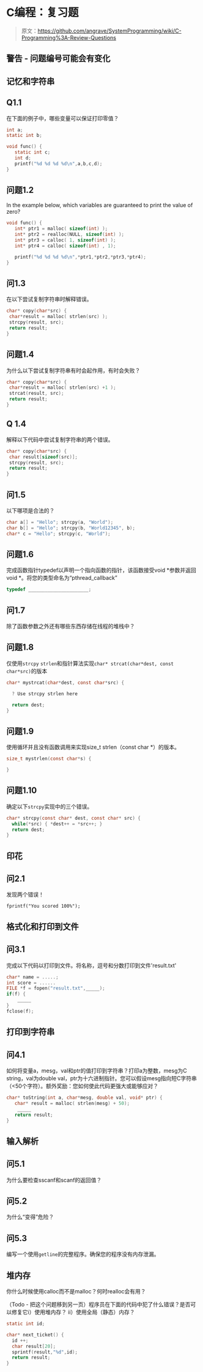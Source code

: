 # C编程：复习题

> 原文：<https://github.com/angrave/SystemProgramming/wiki/C-Programming%3A-Review-Questions>

## 警告 - 问题编号可能会有变化

## 记忆和字符串

## Q1.1

在下面的例子中，哪些变量可以保证打印零值？

```c
int a;
static int b;

void func() {
   static int c;
   int d;
   printf("%d %d %d %d\n",a,b,c,d);
}
```

## 问题1.2

In the example below, which variables are guaranteed to print the value of zero?

```c
void func() {
   int* ptr1 = malloc( sizeof(int) );
   int* ptr2 = realloc(NULL, sizeof(int) );
   int* ptr3 = calloc( 1, sizeof(int) );
   int* ptr4 = calloc( sizeof(int) , 1);

   printf("%d %d %d %d\n",*ptr1,*ptr2,*ptr3,*ptr4);
}
```

## 问1.3

在以下尝试复制字符串时解释错误。

```c
char* copy(char*src) {
 char*result = malloc( strlen(src) ); 
 strcpy(result, src); 
 return result;
}
```

## 问题1.4

为什么以下尝试复制字符串有时会起作用，有时会失败？

```c
char* copy(char*src) {
 char*result = malloc( strlen(src) +1 ); 
 strcat(result, src); 
 return result;
}
```

## Q 1.4

解释以下代码中尝试复制字符串的两个错误。

```c
char* copy(char*src) {
 char result[sizeof(src)]; 
 strcpy(result, src); 
 return result;
}
```

## 问1.5

以下哪项是合法的？

```c
char a[] = "Hello"; strcpy(a, "World");
char b[] = "Hello"; strcpy(b, "World12345", b);
char* c = "Hello"; strcpy(c, "World");
```

## 问题1.6

完成函数指针typedef以声明一个指向函数的指针，该函数接受void *参数并返回void *。将您的类型命名为“pthread_callback”

```c
typedef ______________________;
```

## 问1.7

除了函数参数之外还有哪些东西存储在线程的堆栈中？

## 问题1.8

仅使用`strcpy` `strlen`和指针算法实现`char* strcat(char*dest, const char*src)`的版本

```c
char* mystrcat(char*dest, const char*src) {

  ? Use strcpy strlen here

  return dest;
}
```

## 问题1.9

使用循环并且没有函数调用来实现size_t strlen（const char *）的版本。

```c
size_t mystrlen(const char*s) {

}
```

## 问题1.10

确定以下`strcpy`实现中的三个错误。

```c
char* strcpy(const char* dest, const char* src) {
  while(*src) { *dest++ = *src++; }
  return dest;
}
```

## 印花

## 问2.1

发现两个错误！

```
fprintf("You scored 100%"); 
```

## 格式化和打印到文件

## 问3.1

完成以下代码以打印到文件。将名称，逗号和分数打印到文件'result.txt'

```c
char* name = .....;
int score = ......
FILE *f = fopen("result.txt",_____);
if(f) {
    _____
}
fclose(f);
```

## 打印到字符串

## 问4.1

如何将变量a，mesg，val和ptr的值打印到字符串？打印a为整数，mesg为C string，val为double val，ptr为十六进制指针。您可以假设mesg指向短C字符串（&lt;50个字符）。额外奖励：您如何使此代码更强大或能够应对？

```c
char* toString(int a, char*mesg, double val, void* ptr) {
   char* result = malloc( strlen(mesg) + 50);
    _____
   return result;
}
```

## 输入解析

## 问5.1

为什么要检查sscanf和scanf的返回值？

## 问5.2

为什么“变得”危险？

## 问5.3

编写一个使用`getline`的完整程序。确保您的程序没有内存泄漏。

## 堆内存

你什么时候使用calloc而不是malloc？何时realloc会有用？

（Todo - 把这个问题移到另一页）程序员在下面的代码中犯了什么错误？是否可以修复它i）使用堆内存？ ii）使用全局（静态）内存？

```c
static int id;

char* next_ticket() {
  id ++;
  char result[20];
  sprintf(result,"%d",id);
  return result;
}
```